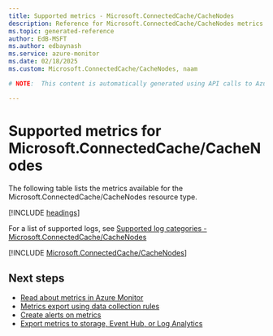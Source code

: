 ```yaml
---
title: Supported metrics - Microsoft.ConnectedCache/CacheNodes
description: Reference for Microsoft.ConnectedCache/CacheNodes metrics in Azure Monitor.
ms.topic: generated-reference
author: EdB-MSFT
ms.author: edbaynash
ms.service: azure-monitor
ms.date: 02/18/2025
ms.custom: Microsoft.ConnectedCache/CacheNodes, naam

# NOTE:  This content is automatically generated using API calls to Azure. Any edits made on these files will be overwritten in the next run of the script. 

---
```


  
# Supported metrics for Microsoft.ConnectedCache/CacheNodes
  
The following table lists the metrics available for the Microsoft.ConnectedCache/CacheNodes resource type.  
  
  
[!INCLUDE [headings](~/reusable-content/ce-skilling/azure/includes/azure-monitor/reference/metrics/metrics-headings.md)]  
  
  
  
For a list of supported logs, see [Supported log categories - Microsoft.ConnectedCache/CacheNodes](../supported-logs/microsoft-connectedcache-cachenodes-logs.md)  
  
 

[!INCLUDE [Microsoft.ConnectedCache/CacheNodes](~/reusable-content/ce-skilling/azure/includes/azure-monitor/reference/metrics/microsoft-connectedcache-cachenodes-metrics-include.md)]  



## Next steps

- [Read about metrics in Azure Monitor](/azure/azure-monitor/data-platform)
- [Metrics export using data collection rules](/azure/azure-monitor/essentials/data-collection-metrics)
- [Create alerts on metrics](/azure/azure-monitor/alerts/alerts-overview)
- [Export metrics to storage, Event Hub, or Log Analytics](/azure/azure-monitor/essentials/platform-logs-overview)
